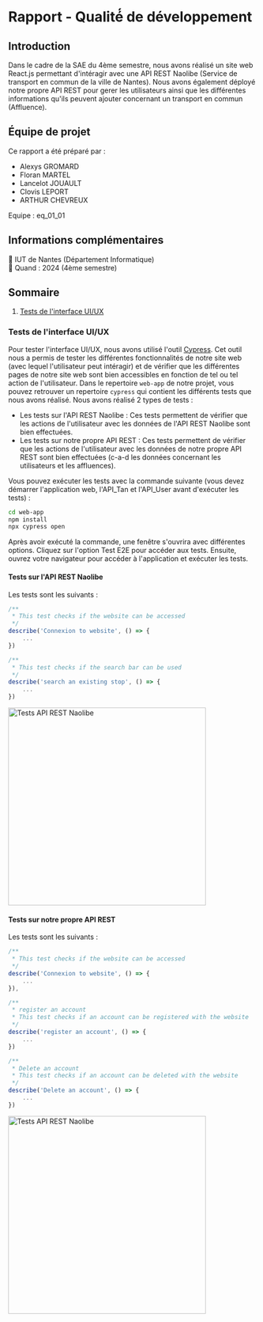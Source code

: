 # Rapport - Qualité́ de développement
## Introduction
Dans le cadre de la SAE du 4ème semestre, nous avons réalisé un site web React.js permettant d'intéragir avec une API REST Naolibe (Service de transport en commun de la ville de Nantes). Nous avons également déployé notre propre API REST pour gerer les utilisateurs ainsi que les différentes informations qu'ils peuvent ajouter concernant un transport en commun (Affluence).

## Équipe de projet
Ce rapport a été préparé par :
- Alexys GROMARD
- Floran MARTEL
- Lancelot JOUAULT
- Clovis LEPORT
- ARTHUR CHEVREUX

Equipe : eq_01_01

## Informations complémentaires
📍 IUT de Nantes (Département Informatique)</br>
📆 Quand : 2024 (4ème semestre)

## Sommaire
1. [Tests de l'interface UI/UX](#tests-de-linterface-uiux)

### Tests de l'interface UI/UX
Pour tester l'interface UI/UX, nous avons utilisé l'outil [Cypress](https://www.cypress.io). Cet outil nous a permis de tester les différentes fonctionnalités de notre site web (avec lequel l'utilisateur peut intéragir) et de vérifier que les différentes pages de notre site web sont bien accessibles en fonction de tel ou tel action de l'utilisateur.
Dans le repertoire `web-app` de notre projet, vous pouvez retrouver un repertoire `cypress` qui contient les différents tests que nous avons réalisé.
Nous avons réalisé 2 types de tests :
- Les tests sur l'API REST Naolibe : Ces tests permettent de vérifier que les actions de l'utilisateur avec les données de l'API REST Naolibe sont bien effectuées.
- Les tests sur notre propre API REST : Ces tests permettent de vérifier que les actions de l'utilisateur avec les données de notre propre API REST sont bien effectuées (c-a-d les données concernant les utilisateurs et les affluences).

Vous pouvez exécuter les tests avec la commande suivante (vous devez démarrer l'application web, l'API_Tan et l'API_User avant d'exécuter les tests) :
```bash
cd web-app
npm install
npx cypress open
```

Après avoir exécuté la commande, une fenêtre s'ouvrira avec différentes options. Cliquez sur l'option Test E2E pour accéder aux tests. Ensuite, ouvrez votre navigateur pour accéder à l'application et exécuter les tests.

#### Tests sur l'API REST Naolibe
Les tests sont les suivants :
```javascript
/**
 * This test checks if the website can be accessed
 */
describe('Connexion to website', () => {
    ...
})

/**
 * This test checks if the search bar can be used
 */
describe('search an existing stop', () => {
    ...
})
```
<img src="assets/tests/uml_api_naolib.png" alt="Tests API REST Naolibe" width="400"/>

#### Tests sur notre propre API REST
Les tests sont les suivants :
```javascript
/**
 * This test checks if the website can be accessed
 */
describe('Connexion to website', () => {
    ...
}),

/**
 * register an account
 * This test checks if an account can be registered with the website
 */
describe('register an account', () => {
    ...
})

/**
 * Delete an account
 * This test checks if an account can be deleted with the website
 */
describe('Delete an account', () => {
    ...
})
```
<img src="assets/tests/uml_api_user.png" alt="Tests API REST Naolibe" width="400"/>
